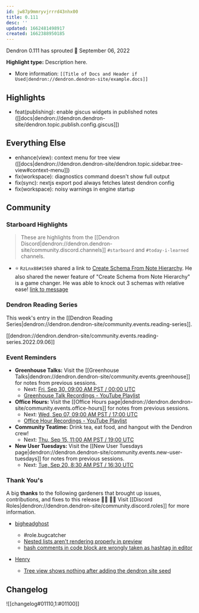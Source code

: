 ```yaml
---
id: jw87p9mmryvjrrrd43nhx00
title: 0.111
desc: ''
updated: 1662481498917
created: 1662388950185
---
```


Dendron 0.111 has sprouted  🌱
September 06, 2022

**Highlight type:** Description here.

- More information: `[[Title of Docs and Header if Used|dendron://dendron.dendron-site/example.docs]]`


## Highlights

- feat(publishing): enable giscus widgets in published notes ([[docs|dendron://dendron.dendron-site/dendron.topic.publish.config.giscus]])

## Everything Else

- enhance(view): context menu for tree view ([[docs|dendron://dendron.dendron-site/dendron.topic.sidebar.tree-view#context-menu]])
- fix(workspace): diagnostics command doesn't show full output
- fix(sync): nextjs export pod always fetches latest dendron config
- fix(workspace): noisy warnings in engine startup


## Community


### Starboard Highlights
<!-- TODO: update links. Delete section is no new items-->
> These are highlights from the [[Dendron Discord|dendron://dendron.dendron-site/community.discord.channels]] `#starboard` and `#today-i-learned` channels.

- ⭐ `RzLnx88#1569` shared a link to [Create Schema From Note Hierarchy](https://wiki.dendron.so/notes/gHERCRoEXzASfXorBgZN0/). He also shared the newer feature of "Create Schema from Note Hierarchy" is a game changer. He was able to knock out 3 schemas with relative ease! [link to message](https://discord.com/channels/717965437182410783/749357067843666032/1015328287179931698)


### Dendron Reading Series

This week's entry in the [[Dendron Reading Series|dendron://dendron.dendron-site/community.events.reading-series]].

[[dendron://dendron.dendron-site/community.events.reading-series.2022.09.06]]

### Event Reminders

- **Greenhouse Talks:** Visit the [[Greenhouse Talks|dendron://dendron.dendron-site/community.events.greenhouse]] for notes from previous sessions.
    - Next: [Fri, Sep 30, 09:00 AM PST / 00:00 UTC](https://link.dendron.so/luma)
    - [Greenhouse Talk Recordings - YouTube Playlist](https://link.dendron.so/greenhouse)
- **Office Hours:** Visit the [[Office Hours page|dendron://dendron.dendron-site/community.events.office-hours]] for notes from previous sessions.
    - Next: [Wed, Sep 07, 09:00 AM PST / 17:00 UTC](https://link.dendron.so/luma)
    - [Office Hour Recordings - YouTube Playlist](https://link.dendron.so/6yPa)
- **Community Teatime:** Drink tea, eat food, and hangout with the Dendron crew!
    - Next: [Thu, Sep 15, 11:00 AM PST / 19:00 UTC](https://link.dendron.so/luma)
- **New User Tuesdays:** Visit the [[New User Tuesdays page|dendron://dendron.dendron-site/community.events.new-user-tuesdays]] for notes from previous sessions.
    - Next: [Tue, Sep 20, 8:30 AM PST / 16:30 UTC](https://link.dendron.so/luma)

### Thank You's

A big **thanks** to the following gardeners that brought up issues, contributions, and fixes to this release :man_farmer: :woman_farmer: 
Visit [[Discord Roles|dendron://dendron.dendron-site/community.discord.roles]] for more information.

- [bigheadghost](https://github.com/bigheadghost)
  - #role.bugcatcher
  - [Nested lists aren't rendering properly in preview](https://github.com/dendronhq/dendron/issues/3473)
  - [hash comments in code block are wrongly taken as hashtag in editor](https://github.com/dendronhq/dendron/issues/3485)
  
- [Henry](https://github.com/HenryC-3)
  - [Tree view shows nothing after adding the dendron site seed](https://github.com/dendronhq/dendron/issues/3487)

## Changelog
![[changelog#01110,1:#01100]]
